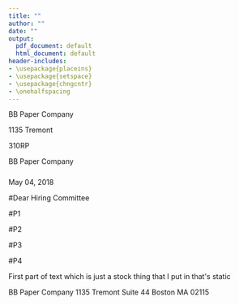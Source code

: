 ```yaml
---
title: ""
author: ""
date: ""
output:
  pdf_document: default
  html_document: default
header-includes:
- \usepackage{placeins}
- \usepackage{setspace}
- \usepackage{chngcntr}
- \onehalfspacing
---
```




BB Paper Company 1135 Tremont 310RP BB Paper Company

##### 

May 04, 2018

#Dear Hiring Committee

#P1

#P2

#P3

#P4





First part of text which is just a stock thing that I put in that's static

BB Paper Company 
 1135 Tremont 
 Suite 44 
 Boston 
 MA 02115

